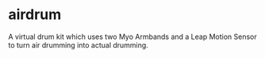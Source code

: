 # airdrum
A virtual drum kit which uses two Myo Armbands and a Leap Motion Sensor to turn air drumming into actual drumming. 
